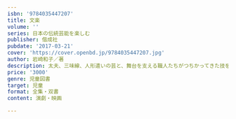 ```yaml
---
isbn: '9784035447207'
title: 文楽
volume: ''
series: 日本の伝統芸能を楽しむ
publisher: 偕成社
pubdate: '2017-03-21'
cover: 'https://cover.openbd.jp/9784035447207.jpg'
author: 岩崎和子／著
description: 太夫、三味線、人形遣いの芸と、舞台を支える職人たちがつちかってきた技を図版とともに紹介。文楽への興味につながる１冊。
price: '3000'
genre: 児童図書
target: 児童
format: 全集・双書
content: 演劇・映画

---
```

